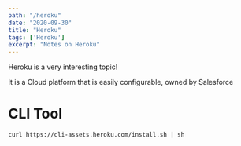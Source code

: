 ```yaml
---
path: "/heroku"
date: "2020-09-30"
title: "Heroku"
tags: ['Heroku']
excerpt: "Notes on Heroku"
---
```


Heroku is a very interesting topic!

It is a Cloud platform that is easily configurable, owned by Salesforce

# CLI Tool

`curl https://cli-assets.heroku.com/install.sh | sh`